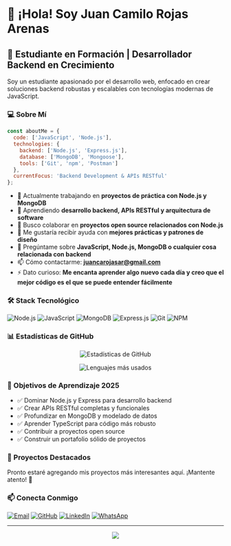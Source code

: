 # 👋 ¡Hola! Soy Juan Camilo Rojas Arenas

## 🚀 Estudiante en Formación | Desarrollador Backend en Crecimiento

Soy un estudiante apasionado por el desarrollo web, enfocado en crear soluciones backend robustas y escalables con tecnologías modernas de JavaScript.

### 💻 Sobre Mí

```javascript
const aboutMe = {
  code: ['JavaScript', 'Node.js'],
  technologies: {
    backend: ['Node.js', 'Express.js'],
    database: ['MongoDB', 'Mongoose'],
    tools: ['Git', 'npm', 'Postman']
  },
  currentFocus: 'Backend Development & APIs RESTful'
};
```

- 🔭 Actualmente trabajando en **proyectos de práctica con Node.js y MongoDB**
- 🌱 Aprendiendo **desarrollo backend, APIs RESTful y arquitectura de software**
- 👯 Busco colaborar en **proyectos open source relacionados con Node.js**
- 🤔 Me gustaría recibir ayuda con **mejores prácticas y patrones de diseño**
- 💬 Pregúntame sobre **JavaScript, Node.js, MongoDB o cualquier cosa relacionada con backend**
- 📫 Cómo contactarme: **[juancarojasar@gmail.com](mailto:juancarojasar@gmail.com)**
- ⚡ Dato curioso: **Me encanta aprender algo nuevo cada día y creo que el mejor código es el que se puede entender fácilmente**

### 🛠️ Stack Tecnológico

![Node.js](https://img.shields.io/badge/Node.js-339933?style=for-the-badge&logo=nodedotjs&logoColor=white)
![JavaScript](https://img.shields.io/badge/JavaScript-F7DF1E?style=for-the-badge&logo=javascript&logoColor=black)
![MongoDB](https://img.shields.io/badge/MongoDB-47A248?style=for-the-badge&logo=mongodb&logoColor=white)
![Express.js](https://img.shields.io/badge/Express.js-000000?style=for-the-badge&logo=express&logoColor=white)
![Git](https://img.shields.io/badge/Git-F05032?style=for-the-badge&logo=git&logoColor=white)
![NPM](https://img.shields.io/badge/npm-CB3837?style=for-the-badge&logo=npm&logoColor=white)

### 📊 Estadísticas de GitHub

<div align="center">
  
![Estadísticas de GitHub](https://github-readme-stats.vercel.app/api?username=juancamilorojasarenas&show_icons=true&theme=tokyonight&hide_border=true)

![Lenguajes más usados](https://github-readme-stats.vercel.app/api/top-langs/?username=juancamilorojasarenas&layout=compact&theme=tokyonight&hide_border=true)

</div>

### 🎯 Objetivos de Aprendizaje 2025

- ✅ Dominar Node.js y Express para desarrollo backend
- ✅ Crear APIs RESTful completas y funcionales
- ✅ Profundizar en MongoDB y modelado de datos
- ✅ Aprender TypeScript para código más robusto
- ✅ Contribuir a proyectos open source
- ✅ Construir un portafolio sólido de proyectos

### 🌟 Proyectos Destacados

Pronto estaré agregando mis proyectos más interesantes aquí. ¡Mantente atento! 👀

### 📫 Conecta Conmigo

[![Email](https://img.shields.io/badge/Email-D14836?style=for-the-badge&logo=gmail&logoColor=white)](mailto:juancarojasar@gmail.com)
[![GitHub](https://img.shields.io/badge/GitHub-181717?style=for-the-badge&logo=github&logoColor=white)](https://github.com/juancamilorojasarenas)
[![LinkedIn](https://img.shields.io/badge/LinkedIn-0A66C2?style=for-the-badge&logo=linkedin&logoColor=white)](https://www.linkedin.com/in/juan-camilo-rojas-arenas-094175342)
[![WhatsApp](https://img.shields.io/badge/WhatsApp-25D366?style=for-the-badge&logo=whatsapp&logoColor=white)](https://wa.me/573106757072)

---

<div align="center">

![](https://komarev.com/ghpvc/?username=juancamilorojasarenas&color=blueviolet&style=flat-square&label=Visitas+al+perfil)

</div>
